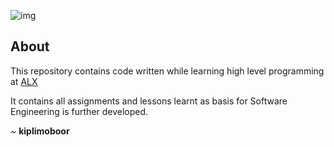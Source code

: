 ![img](https://assets.imaginablefutures.com/media/images/ALX_Logo.max-200x150.png)

## About
This repository contains code written while learning high level programming at [ALX](https://www.alxafrica.com/)

It contains all assignments and lessons learnt as basis for Software Engineering is further developed.

~ __kiplimoboor__

